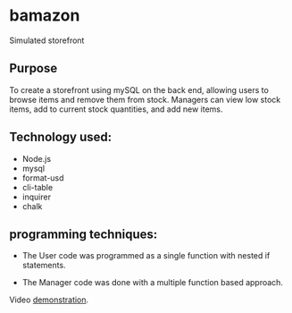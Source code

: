 # bamazon
Simulated storefront

## Purpose

To create a storefront using mySQL on the back end, allowing users to browse items and remove them from stock.  Managers can view low stock items, add to current stock quantities, and add new items.

## Technology used:
* Node.js
* mysql
* format-usd
* cli-table
* inquirer
* chalk

## programming techniques:

* The User code was programmed as a single function with nested if statements.

* The Manager code was done with a multiple function based approach.



Video [demonstration](https://drive.google.com/file/d/1yB1_jO4TGK_tAKpisZlhwMC5JNzt4d-h/view).


